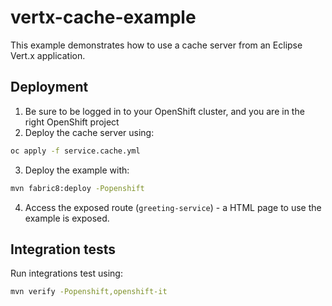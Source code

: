 # vertx-cache-example

This example demonstrates how to use a cache server from an Eclipse Vert.x application.

## Deployment

1. Be sure to be logged in to your OpenShift cluster, and you are in the right OpenShift project
2. Deploy the cache server using:
```bash
oc apply -f service.cache.yml
```
3. Deploy the example with:
```bash
mvn fabric8:deploy -Popenshift
```
4. Access the exposed route (`greeting-service`) - a HTML page to use the example is exposed.

## Integration tests

Run integrations test using:

```bash
mvn verify -Popenshift,openshift-it
```
